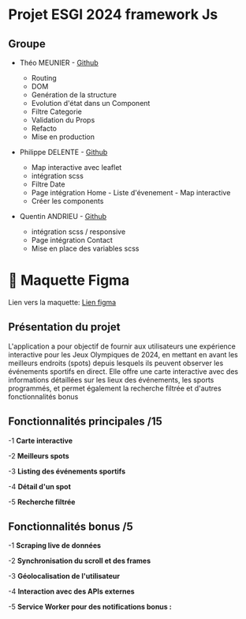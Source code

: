# Projet ESGI 2024 framework Js

## Groupe

-   Théo MEUNIER - [Github](https://github.com/TheoMeunier)

    - Routing
    - DOM
    - Genération de la structure
    - Evolution d'état dans un Component
    - Filtre Categorie
    - Validation du Props
    - Refacto
    - Mise en production

-   Philippe DELENTE - [Github](https://github.com/PhilDaiguille)

    - Map interactive avec leaflet
    - intégration scss
    - Filtre Date
    - Page intégration Home - Liste d'évenement - Map interactive
    - Créer les components

-   Quentin ANDRIEU - [Github](https://github.com/Tinou95)

    - intégration scss / responsive
    - Page intégration Contact
    - Mise en place des variables scss


# 📕 Maquette Figma

Lien vers la maquette: [Lien figma](https://www.figma.com/file/LWce6zL5abt5GQGqduY9F0/ESGI-C-SM2?type=design&node-id=0%3A1&mode=design&t=uOVgw36mXCfgwXKV-1)

## Présentation du projet

L'application a pour objectif de fournir aux utilisateurs une expérience interactive pour les Jeux
Olympiques de 2024, en mettant en avant les meilleurs endroits (spots) depuis lesquels ils peuvent
observer les événements sportifs en direct. Elle offre une carte interactive avec des informations
détaillées sur les lieux des événements, les sports programmés, et permet également la recherche
filtrée et d'autres fonctionnalités bonus

## Fonctionnalités principales /15

-1 **Carte interactive**

-2 **Meilleurs spots**

-3 **Listing des événements sportifs**

-4 **Détail d'un spot**

-5 **Recherche filtrée**

## Fonctionnalités bonus /5

-1 **Scraping live de données**

-2 **Synchronisation du scroll et des frames**

-3 **Géolocalisation de l'utilisateur**

-4 **Interaction avec des APIs externes**

-5 **Service Worker pour des notifications bonus :**
